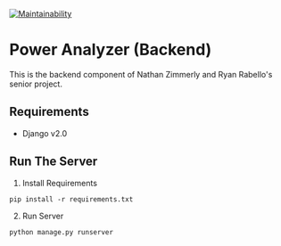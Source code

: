 [![Maintainability](https://api.codeclimate.com/v1/badges/caee846896d46a366709/maintainability)](https://codeclimate.com/github/asteroidice/power-analyzer-backend/maintainability)

# Power Analyzer (Backend)
This is the backend component of Nathan Zimmerly and Ryan Rabello's senior project.

## Requirements
- Django v2.0

## Run The Server

1. Install Requirements

  ```
  pip install -r requirements.txt
  ```
2. Run Server
  ```
  python manage.py runserver
  ```
